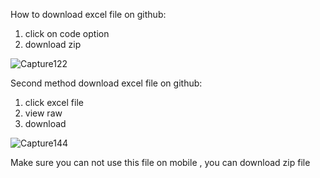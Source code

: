<p>How to download excel file on github:</p>
<ol>
  <li>click on code option </li>
  <li>download zip </li>
</ol>

![Capture122](https://github.com/PradipGhritlahre/digitalclockinexcel/assets/88144376/f30c9c40-46c7-4c17-b1e9-d85270125456)


<p>Second method download excel file on github:</p>
<ol>
  <li>click excel file </li>
  <li>view raw </li>
  <li>download</li>
</ol>


![Capture144](https://github.com/PradipGhritlahre/digitalclockinexcel/assets/88144376/ef07be23-9a77-47f0-aa84-4cfacc3a31b8)

<p>Make sure you can not use this file on mobile , you can download zip file </p>
